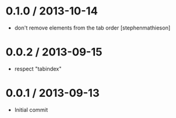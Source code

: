 
0.1.0 / 2013-10-14
==================

 * don't remove elements from the tab order [stephenmathieson]

0.0.2 / 2013-09-15
==================

 * respect "tabindex"

0.0.1 / 2013-09-13
==================

 * Initial commit
